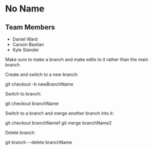 # No Name
## Team Members
* Daniel Ward
* Carson Bastian 
* Kyle Stander

Make sure to make a branch and make edits to it rather than the main branch

Create and switch to a new branch:

git checkout -b newBranchName


Switch to branch:

git checkout branchName


Switch to a branch and merge another branch into it:

git checkout branchName1
git merge branchName2


Delete branch:

git branch --delete branchName